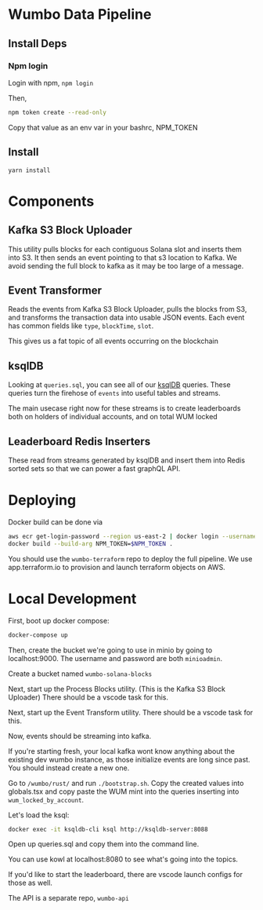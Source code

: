 Wumbo Data Pipeline
====================

## Install Deps

### Npm login
Login with npm, `npm login`

Then,

```bash
npm token create --read-only
```

Copy that value as an env var in your bashrc, NPM_TOKEN

## Install

```
yarn install
```


# Components

## Kafka S3 Block Uploader

This utility pulls blocks for each contiguous Solana slot and inserts them into S3. It then sends an event pointing to that s3 location to Kafka. We avoid sending the full block to kafka as it may be too large of a message.

## Event Transformer

Reads the events from Kafka S3 Block Uploader, pulls the blocks from S3, and transforms the transaction data into usable JSON events. Each event has common fields like `type`, `blockTime`, `slot`.

This gives us a fat topic of all events occurring on the blockchain

## ksqlDB

Looking at `queries.sql`, you can see all of our [ksqlDB](https://docs.ksqldb.io/en/latest) queries. These queries turn the firehose of `events` into useful tables and streams.

The main usecase right now for these streams is to create leaderboards both on holders of individual accounts, and on total WUM locked

## Leaderboard Redis Inserters

These read from streams generated by ksqlDB and insert them into Redis sorted sets so that we can power a fast graphQL API.

# Deploying

Docker build can be done via

```bash
aws ecr get-login-password --region us-east-2 | docker login --username AWS --password-stdin 554418307194.dkr.ecr.us-east-2.amazonaws.com
docker build --build-arg NPM_TOKEN=$NPM_TOKEN .
```

You should use the `wumbo-terraform` repo to deploy the full pipeline. We use app.terraform.io to provision and launch terraform objects on AWS.

# Local Development

First, boot up docker compose:

```bash
docker-compose up
```

Then, create the bucket we're going to use in minio by going to localhost:9000. The username and password are both `minioadmin`.

Create a bucket named `wumbo-solana-blocks`

Next, start up the Process Blocks utility. (This is the Kafka S3 Block Uploader) There should be a vscode task for this.

Next, start up the Event Transform utility. There should be a vscode task for this.

Now, events should be streaming into kafka.

If you're starting fresh, your local kafka wont know anything about the existing dev wumbo instance, as those initialize events are long since past. You should instead create a new one.

Go to `/wumbo/rust/` and run `./bootstrap.sh`. Copy the created values into globals.tsx and copy paste the WUM mint into the queries inserting into `wum_locked_by_account`.

 Let's load the ksql:

```bash
docker exec -it ksqldb-cli ksql http://ksqldb-server:8088
```

Open up queries.sql and copy them into the command line.

You can use kowl at localhost:8080 to see what's going into the topics.

If you'd like to start the leaderboard, there are vscode launch configs for those as well.

The API is a separate repo, `wumbo-api`
